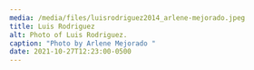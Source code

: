 ```yaml
---
media: /media/files/luisrodriguez2014_arlene-mejorado.jpeg
title: Luis Rodriguez
alt: Photo of Luis Rodriguez.
caption: "Photo by Arlene Mejorado "
date: 2021-10-27T12:23:00-0500
---
```

